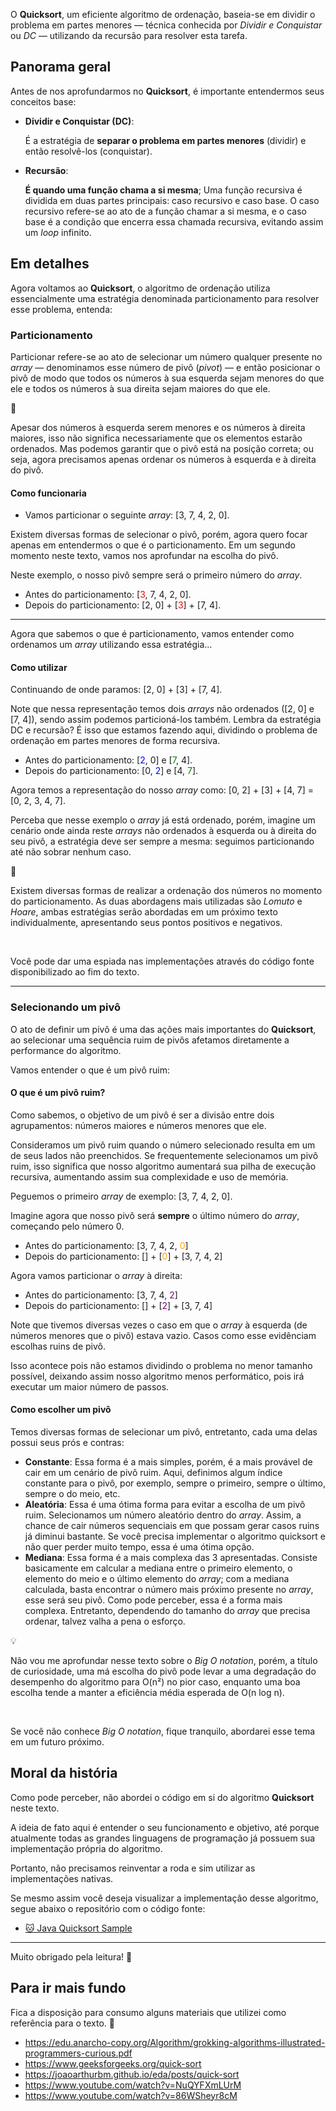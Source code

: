 O **Quicksort**, um eficiente algoritmo de ordenação, baseia-se em dividir o problema em partes menores — técnica conhecida por _Dividir e Conquistar_ ou _DC_ — utilizando da recursão para resolver esta tarefa.

## Panorama geral

Antes de nos aprofundarmos no **Quicksort**, é importante entendermos seus conceitos base:

- **Dividir e Conquistar (DC)**:  

  É a estratégia de **separar o problema em partes menores** (dividir) e então resolvê-los (conquistar).
    
- **Recursão**:  

  **É quando uma função chama a si mesma**; Uma função recursiva é dividida em duas partes principais: caso recursivo e caso base. O caso recursivo refere-se ao ato de a função chamar a si mesma, e o caso base é a condição que encerra essa chamada recursiva, evitando assim um _loop_ infinito.
    

## Em detalhes

Agora voltamos ao **Quicksort**, o algoritmo de ordenação utiliza essencialmente uma estratégia denominada particionamento para resolver esse problema, entenda:

### Particionamento

Particionar refere-se ao ato de selecionar um número qualquer presente no _array_ — denominamos esse número de pivô (_pivot_) — e então posicionar o pivô de modo que todos os números à sua esquerda sejam menores do que ele e todos os números à sua direita sejam maiores do que ele.

<aside class="callout">
  <div class="icon">🎯</div>
  <div class="content">
    <p>Apesar dos números à esquerda serem menores e os números à direita maiores, isso não significa necessariamente que os elementos estarão ordenados. Mas podemos garantir que o pivô está na posição correta; ou seja, agora precisamos apenas ordenar os números à esquerda e à direita do pivô.</p>
  </div>
</aside>

#### Como funcionaria

- Vamos particionar o seguinte _array_: [3, 7, 4, 2, 0].

Existem diversas formas de selecionar o pivô, porém, agora quero focar apenas em entendermos o que é o particionamento. Em um segundo momento neste texto, vamos nos aprofundar na escolha do pivô. 

Neste exemplo, o nosso pivô sempre será o primeiro número do _array_.

- Antes do particionamento: [<span style="color: red">3</span>, 7, 4, 2, 0].
- Depois do particionamento: [2, 0] + [<span style="color: red">3</span>] + [7, 4].

---

Agora que sabemos o que é particionamento, vamos entender como ordenamos um _array_ utilizando essa estratégia…

#### Como utilizar

Continuando de onde paramos: [2, 0] + [3] + [7, 4].

Note que nessa representação temos dois _arrays_ não ordenados ([2, 0] e [7, 4]), sendo assim podemos particioná-los também. Lembra da estratégia DC e recursão? É isso que estamos fazendo aqui, dividindo o problema de ordenação em partes menores de forma recursiva.

- Antes do particionamento: [<span style="color: blue">2</span>, 0] e [<span style="color: green">7</span>, 4].
- Depois do particionamento: [0, <span style="color: blue">2</span>] e [4, <span style="color: green">7</span>].

Agora temos a representação do nosso _array_ como: [0, 2] + [3] + [4, 7] = [0, 2, 3, 4, 7].

Perceba que nesse exemplo o _array_ já está ordenado, porém, imagine um cenário onde ainda reste _arrays_ não ordenados à esquerda ou à direita do seu pivô, a estratégia deve ser sempre a mesma: seguimos particionando até não sobrar nenhum caso.

<aside class="callout">
  <div class="icon">🤹</div>
  <div class="content">
    <p>Existem diversas formas de realizar a ordenação dos números no momento do particionamento. As duas abordagens mais utilizadas são <i>Lomuto</i> e <i>Hoare</i>, ambas estratégias serão abordadas em um próximo texto individualmente, apresentando seus pontos positivos e negativos.</p>
    </br>
    <p>Você pode dar uma espiada nas implementações através do código fonte disponibilizado ao fim do texto.</p>
  </div>
</aside>

---

### Selecionando um pivô

O ato de definir um pivô é uma das ações mais importantes do **Quicksort**, ao selecionar uma sequência ruim de pivôs afetamos diretamente a performance do algoritmo. 

Vamos entender o que é um pivô ruim:

#### O que é um pivô ruim?

Como sabemos, o objetivo de um pivô é ser a divisão entre dois agrupamentos: números maiores e números menores que ele. 

Consideramos um pivô ruim quando o número selecionado resulta em um de seus lados não preenchidos. Se frequentemente selecionamos um pivô ruim, isso significa que nosso algoritmo aumentará sua pilha de execução recursiva, aumentando assim sua complexidade e uso de memória.

Peguemos o primeiro _array_ de exemplo: [3, 7, 4, 2, 0]. 

Imagine agora que nosso pivô será **sempre** o último número do _array_, começando pelo número 0.

- Antes do particionamento:  [3, 7, 4, 2, <span style="color: orange">0</span>]
- Depois do particionamento: [] + [<span style="color: orange">0</span>] + [3, 7, 4, 2]

Agora vamos particionar o _array_ à direita:

- Antes do particionamento: [3, 7, 4, <span style="color: purple">2</span>]
- Depois do particionamento: [] + [<span style="color: purple">2</span>] + [3, 7, 4]

Note que tivemos diversas vezes o caso em que o _array_ à esquerda (de números menores que o pivô) estava vazio. Casos como esse evidênciam escolhas ruins de pivô. 

Isso acontece pois não estamos dividindo o problema no menor tamanho possível, deixando assim nosso algoritmo menos performático, pois irá executar um maior número de passos.

#### Como escolher um pivô

Temos diversas formas de selecionar um pivô, entretanto, cada uma delas possui seus prós e contras:

- **Constante**: Essa forma é a mais simples, porém, é a mais provável de cair em um cenário de pivô ruim. Aqui, definimos algum índice constante para o pivô, por exemplo, sempre o primeiro, sempre o último, sempre o do meio, etc.
- **Aleatória**: Essa é uma ótima forma para evitar a escolha de um pivô ruim. Selecionamos um número aleatório dentro do _array_. Assim, a chance de cair números sequenciais em que possam gerar casos ruins já diminui bastante. Se você precisa implementar o algoritmo quicksort e não quer perder muito tempo, essa é uma ótima opção.
- **Mediana**: Essa forma é a mais complexa das 3 apresentadas. Consiste basicamente em calcular a mediana entre o primeiro elemento, o elemento do meio e o último elemento do _array_; com a mediana calculada, basta encontrar o número mais próximo presente no _array_, esse será seu pivô. Como pode perceber, essa é a forma mais complexa. Entretanto, dependendo do tamanho do _array_ que precisa ordenar, talvez valha a pena o esforço.

<aside class="callout">
  <div class="icon">💡</div> 
  <div class="content">
    <p>Não vou me aprofundar nesse texto sobre o <i>Big O notation</i>, porém, a título de curiosidade, uma má escolha do pivô pode levar a uma degradação do desempenho do algoritmo para O(n²) no pior caso, enquanto uma boa escolha tende a manter a eficiência média esperada de O(n log n).</p>
    </br>
    <p>Se você não conhece <i>Big O notation</i>, fique tranquilo, abordarei esse tema em um futuro próximo.</p>
  </div>
</aside>

## Moral da história

Como pode perceber, não abordei o código em si do algoritmo **Quicksort** neste texto. 

A ideia de fato aqui é entender o seu funcionamento e objetivo, até porque atualmente todas as grandes linguagens de programação já possuem sua implementação própria do algoritmo. 

Portanto, não precisamos reinventar a roda e sim utilizar as implementações nativas. 

Se mesmo assim você deseja visualizar a implementação desse algoritmo, segue abaixo o repositório com o código fonte:

- [🐱 Java Quicksort Sample](https://github.com/gustavo-flor/java-quicksort)

---

Muito obrigado pela leitura! 🍻

## Para ir mais fundo

Fica a disposição para consumo alguns materiais que utilizei como referência para o texto. 🎨

- <https://edu.anarcho-copy.org/Algorithm/grokking-algorithms-illustrated-programmers-curious.pdf>
- <https://www.geeksforgeeks.org/quick-sort>
- <https://joaoarthurbm.github.io/eda/posts/quick-sort>
- <https://www.youtube.com/watch?v=NuQYFXmLUrM>
- <https://www.youtube.com/watch?v=86WSheyr8cM>